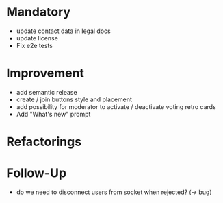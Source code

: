 # Mandatory

- update contact data in legal docs
- update license
- Fix e2e tests

# Improvement

- add semantic release
- create / join buttons style and placement
- add possibility for moderator to activate / deactivate voting retro cards
- Add "What's new" prompt

# Refactorings

# Follow-Up

- do we need to disconnect users from socket when rejected? (-> bug)
